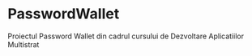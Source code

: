 # PasswordWallet
Proiectul Password Wallet din cadrul cursului de Dezvoltare Aplicatiilor Multistrat
